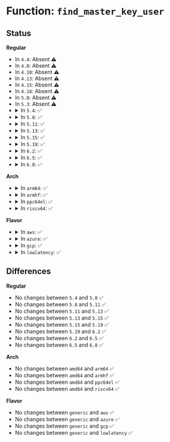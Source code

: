 # Function: <code>find_master_key_user</code>

## Status
<b>Regular</b>
<ul>
<li>
In <code>4.4</code>: Absent ⚠️
</li>
<li>
In <code>4.8</code>: Absent ⚠️
</li>
<li>
In <code>4.10</code>: Absent ⚠️
</li>
<li>
In <code>4.13</code>: Absent ⚠️
</li>
<li>
In <code>4.15</code>: Absent ⚠️
</li>
<li>
In <code>4.18</code>: Absent ⚠️
</li>
<li>
In <code>5.0</code>: Absent ⚠️
</li>
<li>
In <code>5.3</code>: Absent ⚠️
</li>
<li>
<details>
<summary>In <code>5.4</code>: ✅</summary>

```c
struct key *find_master_key_user(struct fscrypt_master_key *mk);
```

**Collision:** Unique Static

**Inline:** No

**Transformation:** False

**Instances:**

```
In fs/crypto/keyring.c (ffffffff8134c1f0)
Location: fs/crypto/keyring.c:264
Inline: False
Direct callers:
  - fs/crypto/keyring.c:fscrypt_ioctl_get_key_status
  - fs/crypto/keyring.c:do_remove_key
  - fs/crypto/keyring.c:fscrypt_verify_key_added
  - fs/crypto/keyring.c:add_master_key
```
**Symbols:**

```
ffffffff8134c1f0-ffffffff8134c272: find_master_key_user (STB_LOCAL)
```
</details>
</li>
<li>
<details>
<summary>In <code>5.8</code>: ✅</summary>

```c
struct key *find_master_key_user(struct fscrypt_master_key *mk);
```

**Collision:** Unique Static

**Inline:** No

**Transformation:** False

**Instances:**

```
In fs/crypto/keyring.c (ffffffff81391e00)
Location: fs/crypto/keyring.c:268
Inline: False
Direct callers:
  - fs/crypto/keyring.c:fscrypt_ioctl_get_key_status
  - fs/crypto/keyring.c:fscrypt_verify_key_added
  - fs/crypto/keyring.c:do_add_master_key
```
**Symbols:**

```
ffffffff81391e00-ffffffff81391ea8: find_master_key_user (STB_LOCAL)
```
</details>
</li>
<li>
<details>
<summary>In <code>5.11</code>: ✅</summary>

```c
struct key *find_master_key_user(struct fscrypt_master_key *mk);
```

**Collision:** Unique Static

**Inline:** No

**Transformation:** False

**Instances:**

```
In fs/crypto/keyring.c (ffffffff813a31a0)
Location: fs/crypto/keyring.c:277
Inline: False
Direct callers:
  - fs/crypto/keyring.c:fscrypt_ioctl_get_key_status
  - fs/crypto/keyring.c:fscrypt_verify_key_added
  - fs/crypto/keyring.c:do_add_master_key
```
**Symbols:**

```
ffffffff813a31a0-ffffffff813a3242: find_master_key_user (STB_LOCAL)
```
</details>
</li>
<li>
<details>
<summary>In <code>5.13</code>: ✅</summary>

```c
struct key *find_master_key_user(struct fscrypt_master_key *mk);
```

**Collision:** Unique Static

**Inline:** No

**Transformation:** False

**Instances:**

```
In fs/crypto/keyring.c (ffffffff813aa3e0)
Location: fs/crypto/keyring.c:277
Inline: False
Direct callers:
  - fs/crypto/keyring.c:fscrypt_ioctl_get_key_status
  - fs/crypto/keyring.c:fscrypt_verify_key_added
  - fs/crypto/keyring.c:do_add_master_key
```
**Symbols:**

```
ffffffff813aa3e0-ffffffff813aa482: find_master_key_user (STB_LOCAL)
```
</details>
</li>
<li>
<details>
<summary>In <code>5.15</code>: ✅</summary>

```c
struct key *find_master_key_user(struct fscrypt_master_key *mk);
```

**Collision:** Unique Static

**Inline:** No

**Transformation:** False

**Instances:**

```
In fs/crypto/keyring.c (ffffffff813f9c30)
Location: fs/crypto/keyring.c:277
Inline: False
Direct callers:
  - fs/crypto/keyring.c:fscrypt_ioctl_get_key_status
  - fs/crypto/keyring.c:fscrypt_verify_key_added
  - fs/crypto/keyring.c:do_add_master_key
```
**Symbols:**

```
ffffffff813f9c30-ffffffff813f9cd2: find_master_key_user (STB_LOCAL)
```
</details>
</li>
<li>
<details>
<summary>In <code>5.19</code>: ✅</summary>

```c
struct key *find_master_key_user(struct fscrypt_master_key *mk);
```

**Collision:** Unique Static

**Inline:** No

**Transformation:** False

**Instances:**

```
In fs/crypto/keyring.c (ffffffff8146cf30)
Location: fs/crypto/keyring.c:277
Inline: False
Direct callers:
  - fs/crypto/keyring.c:fscrypt_ioctl_get_key_status
  - fs/crypto/keyring.c:fscrypt_verify_key_added
  - fs/crypto/keyring.c:do_add_master_key
```
**Symbols:**

```
ffffffff8146cf30-ffffffff8146cff5: find_master_key_user (STB_LOCAL)
```
</details>
</li>
<li>
<details>
<summary>In <code>6.2</code>: ✅</summary>

```c
struct key *find_master_key_user(struct fscrypt_master_key *mk);
```

**Collision:** Unique Static

**Inline:** No

**Transformation:** False

**Instances:**

```
In fs/crypto/keyring.c (ffffffff814fe4d0)
Location: fs/crypto/keyring.c:345
Inline: False
Direct callers:
  - fs/crypto/keyring.c:fscrypt_ioctl_get_key_status
  - fs/crypto/keyring.c:fscrypt_verify_key_added
  - fs/crypto/keyring.c:add_master_key
```
**Symbols:**

```
ffffffff814fe4d0-ffffffff814fe59b: find_master_key_user (STB_LOCAL)
```
</details>
</li>
<li>
<details>
<summary>In <code>6.5</code>: ✅</summary>

```c
struct key *find_master_key_user(struct fscrypt_master_key *mk);
```

**Collision:** Unique Static

**Inline:** No

**Transformation:** False

**Instances:**

```
In fs/crypto/keyring.c (ffffffff81535b10)
Location: fs/crypto/keyring.c:348
Inline: False
Direct callers:
  - fs/crypto/keyring.c:fscrypt_ioctl_get_key_status
  - fs/crypto/keyring.c:fscrypt_verify_key_added
  - fs/crypto/keyring.c:add_master_key
```
**Symbols:**

```
ffffffff81535b10-ffffffff81535bdb: find_master_key_user (STB_LOCAL)
```
</details>
</li>
<li>
<details>
<summary>In <code>6.8</code>: ✅</summary>

```c
struct key *find_master_key_user(struct fscrypt_master_key *mk);
```

**Collision:** Unique Static

**Inline:** No

**Transformation:** False

**Instances:**

```
In fs/crypto/keyring.c (ffffffff8156aae0)
Location: fs/crypto/keyring.c:355
Inline: False
Direct callers:
  - fs/crypto/keyring.c:fscrypt_ioctl_get_key_status
  - fs/crypto/keyring.c:fscrypt_verify_key_added
  - fs/crypto/keyring.c:add_master_key
```
**Symbols:**

```
ffffffff8156aae0-ffffffff8156abab: find_master_key_user (STB_LOCAL)
```
</details>
</li>
</ul>
<b>Arch</b>
<ul>
<li>
<details>
<summary>In <code>arm64</code>: ✅</summary>

```c
struct key *find_master_key_user(struct fscrypt_master_key *mk);
```

**Collision:** Unique Static

**Inline:** No

**Transformation:** False

**Instances:**

```
In fs/crypto/keyring.c (ffff80001040cda0)
Location: fs/crypto/keyring.c:264
Inline: False
Direct callers:
  - fs/crypto/keyring.c:fscrypt_ioctl_get_key_status
  - fs/crypto/keyring.c:do_remove_key
  - fs/crypto/keyring.c:fscrypt_verify_key_added
  - fs/crypto/keyring.c:add_master_key
```
**Symbols:**

```
ffff80001040cda0-ffff80001040ce20: find_master_key_user (STB_LOCAL)
```
</details>
</li>
<li>
<details>
<summary>In <code>armhf</code>: ✅</summary>

```c
struct key *find_master_key_user(struct fscrypt_master_key *mk);
```

**Collision:** Unique Static

**Inline:** No

**Transformation:** False

**Instances:**

```
In fs/crypto/keyring.c (c05d9dd0)
Location: fs/crypto/keyring.c:264
Inline: False
Direct callers:
  - fs/crypto/keyring.c:fscrypt_ioctl_get_key_status
  - fs/crypto/keyring.c:do_remove_key
  - fs/crypto/keyring.c:fscrypt_verify_key_added
  - fs/crypto/keyring.c:add_master_key
```
**Symbols:**

```
c05d9dd0-c05d9e44: find_master_key_user (STB_LOCAL)
```
</details>
</li>
<li>
<details>
<summary>In <code>ppc64el</code>: ✅</summary>

```c
struct key *find_master_key_user(struct fscrypt_master_key *mk);
```

**Collision:** Unique Static

**Inline:** No

**Transformation:** False

**Instances:**

```
In fs/crypto/keyring.c (c00000000051a120)
Location: fs/crypto/keyring.c:264
Inline: False
Direct callers:
  - fs/crypto/keyring.c:fscrypt_ioctl_get_key_status
  - fs/crypto/keyring.c:do_remove_key
  - fs/crypto/keyring.c:fscrypt_verify_key_added
  - fs/crypto/keyring.c:add_master_key
```
**Symbols:**

```
c00000000051a120-c00000000051a1bc: find_master_key_user (STB_LOCAL)
```
</details>
</li>
<li>
<details>
<summary>In <code>riscv64</code>: ✅</summary>

```c
struct key *find_master_key_user(struct fscrypt_master_key *mk);
```

**Collision:** Unique Static

**Inline:** No

**Transformation:** False

**Instances:**

```
In fs/crypto/keyring.c (ffffffe0002b65e8)
Location: fs/crypto/keyring.c:264
Inline: False
Direct callers:
  - fs/crypto/keyring.c:fscrypt_ioctl_get_key_status
  - fs/crypto/keyring.c:do_remove_key
  - fs/crypto/keyring.c:fscrypt_verify_key_added
  - fs/crypto/keyring.c:add_master_key
```
**Symbols:**

```
ffffffe0002b65e8-ffffffe0002b663e: find_master_key_user (STB_LOCAL)
```
</details>
</li>
</ul>
<b>Flavor</b>
<ul>
<li>
<details>
<summary>In <code>aws</code>: ✅</summary>

```c
struct key *find_master_key_user(struct fscrypt_master_key *mk);
```

**Collision:** Unique Static

**Inline:** No

**Transformation:** False

**Instances:**

```
In fs/crypto/keyring.c (ffffffff813447d0)
Location: fs/crypto/keyring.c:264
Inline: False
Direct callers:
  - fs/crypto/keyring.c:fscrypt_ioctl_get_key_status
  - fs/crypto/keyring.c:do_remove_key
  - fs/crypto/keyring.c:fscrypt_verify_key_added
  - fs/crypto/keyring.c:add_master_key
```
**Symbols:**

```
ffffffff813447d0-ffffffff81344852: find_master_key_user (STB_LOCAL)
```
</details>
</li>
<li>
<details>
<summary>In <code>azure</code>: ✅</summary>

```c
struct key *find_master_key_user(struct fscrypt_master_key *mk);
```

**Collision:** Unique Static

**Inline:** No

**Transformation:** False

**Instances:**

```
In fs/crypto/keyring.c (ffffffff813354b0)
Location: fs/crypto/keyring.c:264
Inline: False
Direct callers:
  - fs/crypto/keyring.c:fscrypt_ioctl_get_key_status
  - fs/crypto/keyring.c:do_remove_key
  - fs/crypto/keyring.c:fscrypt_verify_key_added
  - fs/crypto/keyring.c:add_master_key
```
**Symbols:**

```
ffffffff813354b0-ffffffff81335532: find_master_key_user (STB_LOCAL)
```
</details>
</li>
<li>
<details>
<summary>In <code>gcp</code>: ✅</summary>

```c
struct key *find_master_key_user(struct fscrypt_master_key *mk);
```

**Collision:** Unique Static

**Inline:** No

**Transformation:** False

**Instances:**

```
In fs/crypto/keyring.c (ffffffff813422a0)
Location: fs/crypto/keyring.c:264
Inline: False
Direct callers:
  - fs/crypto/keyring.c:fscrypt_ioctl_get_key_status
  - fs/crypto/keyring.c:do_remove_key
  - fs/crypto/keyring.c:fscrypt_verify_key_added
  - fs/crypto/keyring.c:add_master_key
```
**Symbols:**

```
ffffffff813422a0-ffffffff81342322: find_master_key_user (STB_LOCAL)
```
</details>
</li>
<li>
<details>
<summary>In <code>lowlatency</code>: ✅</summary>

```c
struct key *find_master_key_user(struct fscrypt_master_key *mk);
```

**Collision:** Unique Static

**Inline:** No

**Transformation:** False

**Instances:**

```
In fs/crypto/keyring.c (ffffffff813555a0)
Location: fs/crypto/keyring.c:264
Inline: False
Direct callers:
  - fs/crypto/keyring.c:fscrypt_ioctl_get_key_status
  - fs/crypto/keyring.c:do_remove_key
  - fs/crypto/keyring.c:fscrypt_verify_key_added
  - fs/crypto/keyring.c:add_master_key
```
**Symbols:**

```
ffffffff813555a0-ffffffff81355622: find_master_key_user (STB_LOCAL)
```
</details>
</li>
</ul>

## Differences
<b>Regular</b>
<ul>
<li>
No changes between <code>5.4</code> and <code>5.8</code> ✅
</li>
<li>
No changes between <code>5.8</code> and <code>5.11</code> ✅
</li>
<li>
No changes between <code>5.11</code> and <code>5.13</code> ✅
</li>
<li>
No changes between <code>5.13</code> and <code>5.15</code> ✅
</li>
<li>
No changes between <code>5.15</code> and <code>5.19</code> ✅
</li>
<li>
No changes between <code>5.19</code> and <code>6.2</code> ✅
</li>
<li>
No changes between <code>6.2</code> and <code>6.5</code> ✅
</li>
<li>
No changes between <code>6.5</code> and <code>6.8</code> ✅
</li>
</ul>
<b>Arch</b>
<ul>
<li>
No changes between <code>amd64</code> and <code>arm64</code> ✅
</li>
<li>
No changes between <code>amd64</code> and <code>armhf</code> ✅
</li>
<li>
No changes between <code>amd64</code> and <code>ppc64el</code> ✅
</li>
<li>
No changes between <code>amd64</code> and <code>riscv64</code> ✅
</li>
</ul>
<b>Flavor</b>
<ul>
<li>
No changes between <code>generic</code> and <code>aws</code> ✅
</li>
<li>
No changes between <code>generic</code> and <code>azure</code> ✅
</li>
<li>
No changes between <code>generic</code> and <code>gcp</code> ✅
</li>
<li>
No changes between <code>generic</code> and <code>lowlatency</code> ✅
</li>
</ul>
